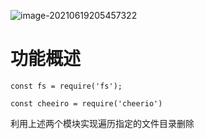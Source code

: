 ![image-20210619205457322](C:\Users\13055\AppData\Roaming\Typora\typora-user-images\image-20210619205457322.png)

# 功能概述

```
const fs = require('fs');

const cheeiro = require('cheerio')
```

利用上述两个模块实现遍历指定的文件目录删除<script>标签及其里面的内容